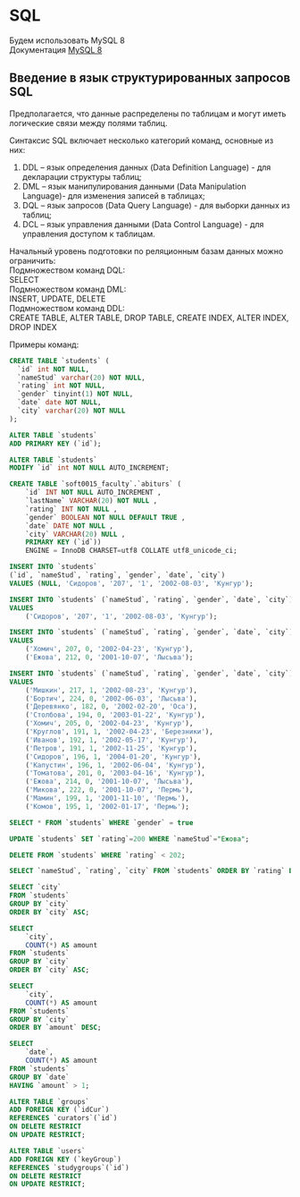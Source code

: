 # SQL

Будем использовать MySQL 8  
Документация [MySQL 8](https://dev.mysql.com/doc/refman/8.0/en/sql-data-manipulation-statements.html)  

## Введение в язык структурированных запросов SQL

Предполагается, что данные распределены по таблицам и могут иметь логические связи между полями таблиц.  

Синтаксис SQL включает несколько категорий команд, основные из них:  

1) DDL – язык определения данных (Data Definition Language) - для декларации структуры таблиц;  
2) DML – язык манипулирования данными (Data Manipulation Language)- для изменения записей в таблицах;  
3) DQL – язык запросов (Data Query Language) - для выборки данных из таблиц;  
4) DCL – язык управления данными (Data Control Language) - для управления доступом к таблицам.  

Начальный уровень подготовки по реляционным базам данных можно ограничить:  
Подмножеством команд DQL:  
SELECT  
Подмножеством команд DML:  
INSERT, UPDATE, DELETE  
Подмножеством команд DDL:  
CREATE TABLE, ALTER TABLE, DROP TABLE, CREATE INDEX, ALTER INDEX, DROP INDEX  

Примеры команд:

```SQL
CREATE TABLE `students` (
  `id` int NOT NULL,
  `nameStud` varchar(20) NOT NULL,
  `rating` int NOT NULL,
  `gender` tinyint(1) NOT NULL,
  `date` date NOT NULL,
  `city` varchar(20) NOT NULL
);
```

```SQL
ALTER TABLE `students`
ADD PRIMARY KEY (`id`);

ALTER TABLE `students`
MODIFY `id` int NOT NULL AUTO_INCREMENT;
```

```SQL
CREATE TABLE `soft0015_faculty`.`abiturs` ( 
    `id` INT NOT NULL AUTO_INCREMENT , 
    `lastName` VARCHAR(20) NOT NULL , 
    `rating` INT NOT NULL , 
    `gender` BOOLEAN NOT NULL DEFAULT TRUE , 
    `date` DATE NOT NULL , 
    `city` VARCHAR(20) NULL , 
    PRIMARY KEY (`id`)) 
    ENGINE = InnoDB CHARSET=utf8 COLLATE utf8_unicode_ci;
```

```SQL
INSERT INTO `students` 
(`id`, `nameStud`, `rating`, `gender`, `date`, `city`) 
VALUES (NULL, 'Сидоров', '207', '1', '2002-08-03', 'Кунгур');
```

```SQL
INSERT INTO `students` (`nameStud`, `rating`, `gender`, `date`, `city`) 
VALUES 
    ('Сидоров', '207', '1', '2002-08-03', 'Кунгур');
```

```SQL
INSERT INTO `students` (`nameStud`, `rating`, `gender`, `date`, `city`) 
VALUES
    ('Хомич', 207, 0, '2002-04-23', 'Кунгур'),
    ('Ежова', 212, 0, '2001-10-07', 'Лысьва');
```

```SQL
INSERT INTO `students` (`nameStud`, `rating`, `gender`, `date`, `city`) 
VALUES
    ('Мишкин', 217, 1, '2002-08-23', 'Кунгур'),
    ('Бортич', 224, 0, '2002-06-03', 'Лысьва'),
    ('Деревянко', 182, 0, '2002-02-20', 'Оса'),
    ('Столбова', 194, 0, '2003-01-22', 'Кунгур'),
    ('Хомич', 205, 0, '2002-04-23', 'Кунгур'),
    ('Круглов', 191, 1, '2002-04-23', 'Березники'),
    ('Иванов', 192, 1, '2002-05-17', 'Кунгур'),
    ('Петров', 191, 1, '2002-11-25', 'Кунгур'),
    ('Сидоров', 196, 1, '2004-01-20', 'Кунгур'),
    ('Капустин', 196, 1, '2002-06-04', 'Кунгур'),
    ('Томатова', 201, 0, '2003-04-16', 'Кунгур'),
    ('Ежова', 214, 0, '2001-10-07', 'Лысьва'),
    ('Микова', 222, 0, '2001-10-07', 'Пермь'),
    ('Мамин', 199, 1, '2001-11-10', 'Пермь'),
    ('Комов', 195, 1, '2002-01-17', 'Пермь');
```

```SQL
SELECT * FROM `students` WHERE `gender` = true
```

```SQL
UPDATE `students` SET `rating`=200 WHERE `nameStud`="Ежова";
```

```SQL
DELETE FROM `students` WHERE `rating` < 202;
```

```SQL
SELECT `nameStud`, `rating`, `city` FROM `students` ORDER BY `rating` DESC;
```

```SQL
SELECT `city`
FROM `students`
GROUP BY `city` 
ORDER BY `city` ASC;
```

```SQL
SELECT 
    `city`,
    COUNT(*) AS amount
FROM `students`
GROUP BY `city` 
ORDER BY `city` ASC;
```

```SQL
SELECT 
    `city`,
    COUNT(*) AS amount
FROM `students`
GROUP BY `city` 
ORDER BY `amount` DESC;
```

```SQL
SELECT 
    `date`,
    COUNT(*) AS amount 
FROM `students` 
GROUP BY `date` 
HAVING `amount` > 1;
```

```SQL
ALTER TABLE `groups` 
ADD FOREIGN KEY (`idCur`) 
REFERENCES `curators`(`id`) 
ON DELETE RESTRICT 
ON UPDATE RESTRICT;
```

```SQL
ALTER TABLE `users` 
ADD FOREIGN KEY (`keyGroup`) 
REFERENCES `studygroups`(`id`) 
ON DELETE RESTRICT 
ON UPDATE RESTRICT;
```
